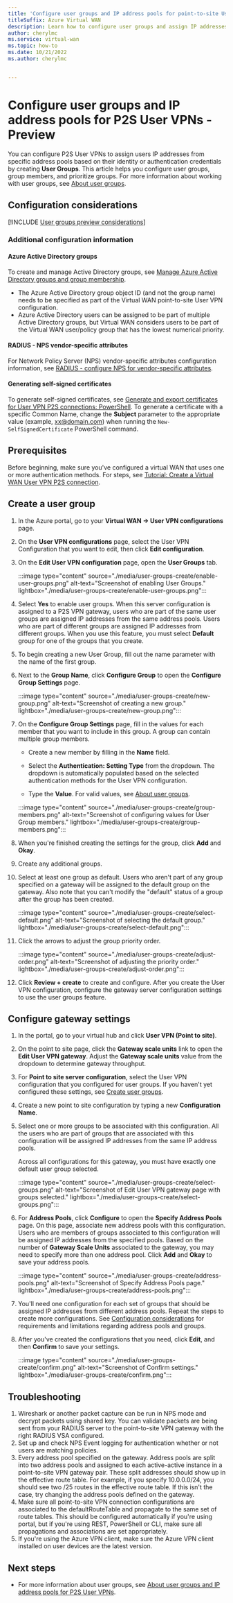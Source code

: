 ```yaml
---
title: 'Configure user groups and IP address pools for point-to-site User VPNs'
titleSuffix: Azure Virtual WAN
description: Learn how to configure user groups and assign IP addresses from specific address pools based on identity or authentication credentials.
author: cherylmc
ms.service: virtual-wan
ms.topic: how-to
ms.date: 10/21/2022
ms.author: cherylmc


---
```

# Configure user groups and IP address pools for P2S User VPNs - Preview

You can configure P2S User VPNs to assign users IP addresses from specific address pools based on their identity or authentication credentials by creating **User Groups**. This article helps you configure user groups, group members, and prioritize groups. For more information about working with user groups, see [About user groups](user-groups-about.md).

## Configuration considerations

[!INCLUDE [User groups preview considerations](../../includes/virtual-wan-user-groups-considerations.md)]

### Additional configuration information

#### Azure Active Directory groups

To create and manage Active Directory groups, see [Manage Azure Active Directory groups and group membership](../active-directory/fundamentals/how-to-manage-groups.md).

* The Azure Active Directory group object ID (and not the group name) needs to be specified as part of the Virtual WAN point-to-site User VPN configuration.
* Azure Active Directory users can be assigned to be part of multiple Active Directory groups, but Virtual WAN considers users to be part of the Virtual WAN user/policy group that has the lowest numerical priority.

#### RADIUS - NPS vendor-specific attributes

For Network Policy Server (NPS) vendor-specific attributes configuration information, see [RADIUS - configure NPS for vendor-specific attributes](user-groups-radius.md).

#### Generating self-signed certificates

To generate self-signed certificates, see [Generate and export certificates for User VPN P2S connections: PowerShell](certificates-point-to-site.md). To generate a certificate with a specific Common Name, change the **Subject** parameter to the appropriate value (example, xx@domain.com) when running the `New-SelfSignedCertificate` PowerShell command.

## Prerequisites

Before beginning, make sure you've configured a virtual WAN that uses one or more authentication methods. For steps, see [Tutorial: Create a Virtual WAN User VPN P2S connection](virtual-wan-point-to-site-portal.md).

## Create a user group

1. In the Azure portal, go to your **Virtual WAN -> User VPN configurations** page.

1. On the **User VPN configurations** page, select the User VPN Configuration that you want to edit, then click **Edit configuration**.

1. On the **Edit User VPN configuration** page, open the **User Groups** tab.

   :::image type="content" source="./media/user-groups-create/enable-user-groups.png" alt-text="Screenshot of enabling User Groups." lightbox="./media/user-groups-create/enable-user-groups.png":::

1. Select **Yes** to enable user groups. When this server configuration is assigned to a P2S VPN gateway, users who are part of the same user groups are assigned IP addresses from the same address pools. Users who are part of different groups are assigned IP addresses from different groups. When you use this feature, you must select **Default** group for one of the groups that you create.

1. To begin creating a new User Group, fill out the name parameter with the name of the first group.

1. Next to the **Group Name**, click **Configure Group** to open the **Configure Group Settings** page.

    :::image type="content" source="./media/user-groups-create/new-group.png" alt-text="Screenshot of creating a new group." lightbox="./media/user-groups-create/new-group.png":::

1. On the **Configure Group Settings** page, fill in the values for each member that you want to include in this group. A group can contain multiple group members.

   * Create a new member by filling in the **Name** field.

   * Select the **Authentication: Setting Type** from the dropdown. The dropdown is automatically populated based on the selected authentication methods for the User VPN configuration.

   * Type the **Value**. For valid values, see [About user groups](user-groups-about.md).

   :::image type="content" source="./media/user-groups-create/group-members.png" alt-text="Screenshot of configuring values for User Group members." lightbox="./media/user-groups-create/group-members.png":::

1. When you're finished creating the settings for the group, click **Add** and **Okay**.

1. Create any additional groups.

1. Select at least one group as default. Users who aren't part of any group specified on a gateway will be assigned to the default group on the gateway. Also note that you can't modify the "default" status of a group after the group has been created.

   :::image type="content" source="./media/user-groups-create/select-default.png" alt-text="Screenshot of selecting the default group." lightbox="./media/user-groups-create/select-default.png":::

1. Click the arrows to adjust the group priority order.

   :::image type="content" source="./media/user-groups-create/adjust-order.png" alt-text="Screenshot of adjusting the priority order." lightbox="./media/user-groups-create/adjust-order.png":::

1. Click **Review + create** to create and configure. After you create the User VPN configuration, configure the gateway server configuration settings to use the user groups feature.

## Configure gateway settings

1. In the portal, go to your virtual hub and click **User VPN (Point to site)**.

1. On the point to site page, click the **Gateway scale units** link to open the **Edit User VPN gateway**. Adjust the **Gateway scale units** value from the dropdown to determine gateway throughput.

1. For **Point to site server configuration**, select the User VPN configuration that you configured for user groups. If you haven't yet configured these settings, see [Create user groups](user-groups-create.md).

1. Create a new point to site configuration by typing a new **Configuration Name**.
1. Select one or more groups to be associated with this configuration. All the users who are part of groups that are associated with this configuration will be assigned IP addresses from the same IP address pools.

   Across all configurations for this gateway, you must have exactly one default user group selected.

   :::image type="content" source="./media/user-groups-create/select-groups.png" alt-text="Screenshot of Edit User VPN gateway page with groups selected." lightbox="./media/user-groups-create/select-groups.png":::

1. For **Address Pools**, click **Configure** to open the **Specify Address Pools** page. On this page, associate new address pools with this configuration. Users who are members of groups associated to this configuration will be assigned IP addresses from the specified pools. Based on the number of **Gateway Scale Units** associated to the gateway, you may need to specify more than one address pool. Click **Add** and **Okay** to save your address pools.

   :::image type="content" source="./media/user-groups-create/address-pools.png" alt-text="Screenshot of Specify Address Pools page." lightbox="./media/user-groups-create/address-pools.png":::

1. You'll need one configuration for each set of groups that should be assigned IP addresses from different address pools. Repeat the steps to create more configurations. See [Configuration considerations](#configuration-considerations) for requirements and limitations regarding address pools and groups.

1. After you've created the configurations that you need, click **Edit**, and then **Confirm** to save your settings.

   :::image type="content" source="./media/user-groups-create/confirm.png" alt-text="Screenshot of Confirm settings." lightbox="./media/user-groups-create/confirm.png":::

## Troubleshooting

1. Wireshark or another packet capture can be run in NPS mode and decrypt packets using shared key. You can validate packets are being sent from your RADIUS server to the point-to-site VPN gateway with the right RADIUS VSA configured.
1. Set up and check NPS Event logging for authentication whether or not users are matching policies.
1. Every address pool specified on the gateway. Address pools are split into two address pools and assigned to each active-active instance in a point-to-site VPN gateway pair. These split addresses should show up in the effective route table. For example, if you specify 10.0.0.0/24, you should see two /25 routes in the effective route table. If this isn't the case, try changing the address pools defined on the gateway.
1. Make sure all point-to-site VPN connection configurations are associated to the defaultRouteTable and propagate to the same set of route tables. This should be configured automatically if you're using portal, but if you're using REST, PowerShell or CLI, make sure all propagations and associations are set appropriately.
1. If you're using the Azure VPN client, make sure the Azure VPN client installed on user devices are the latest version.

## Next steps

* For more information about user groups, see [About user groups and IP address pools for P2S User VPNs](user-groups-about.md).
